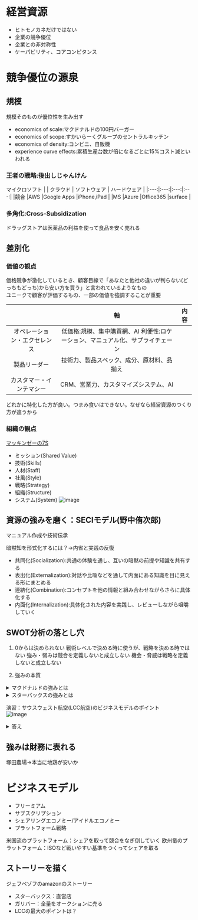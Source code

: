 # 経営資源
- ヒトモノカネだけではない
- 企業の競争優位
- 企業との非対称性
- ケーパビリティ、コアコンピタンス

# 競争優位の源泉
## 規模
規模そのものが優位性を生み出す
- economics of scale:マクドナルドの100円バーガー
- economics of scope:すかいらーくグループのセントラルキッチン
- economics of density:コンビニ、自販機
- experience curve effects:累積生産台数が倍になるごとに15%コスト減といわれる

### 王者の戦略:後出しじゃんけん
マイクロソフト
|  | クラウド | ソフトウェア | ハードウェア |
|:---:|:---:|:---:|:---:|
|競合 |AWS |Google Apps |iPhone,iPad |
|MS |Azure |Office365 |surface |

### 多角化:Cross-Subsidization
ドラッグストアは医薬品の利益を使って食品を安く売れる

## 差別化
### 価値の観点
価格競争が激化しているとき、顧客目線で「あなたと他社の違いが判らない(どっちもどっち)から安い方を買う」と言われているようなもの  
ユニークで顧客が評価するもの、一部の価値を強調することが重要  

| | 軸 | 内容 |
|:---:|:---:|:---:|
|オペレーション・エクセレンス |低価格:規模、集中購買網、AI 利便性:ロケーション、マニュアル化、サプライチェーン|
|製品リーダー |技術力、製品スペック、成分、原材料、品揃え |
|カスタマー・インテマシー |CRM、営業力、カスタマイズシステム、AI |

どれかに特化した方が良い。つまみ食いはできない。なぜなら経営資源のつくり方が違うから

### 組織の観点
[マッキンゼーの7S](https://www.sbbit.jp/article/cont1/30243)
- ミッション(Shared Value)
- 技術(Skills)
- 人材(Staff)
- 社風(Style)
- 戦略(Strategy)
- 組織(Structure)
- システム(System)
![image](https://github.com/user-attachments/assets/bdb07acd-6671-4488-94b4-f1b1a0ce89c1)

## 資源の強みを磨く：SECIモデル(野中侑次郎)
マニュアル作成や技術伝承

暗黙知を形式化するには？→内省と実践の反復
- 共同化(Socialization):共通の体験を通し、互いの暗黙の前提や知識を共有する
- 表出化(Externalization):対話や比喩などを通して内面にある知識を目に見える形にまとめる
- 連結化(Combination):コンセプトを他の情報と組み合わせながらさらに具体化する
- 内面化(Internalization):具体化された内容を実践し、レビューしながら咀嚼していく

## SWOT分析の落とし穴
1. 0からは決められない
戦術レベルで決める時に使うが、戦略を決める時ではない
強み・弱みは競合を定義しないと成立しない
機会・脅威は戦略を定義しないと成立しない

2. 強みの本質

<details>
<summary>マクドナルドの強みとは</summary>
グローバルサプライチェーン
</details>

<details>
<summary>スターバックスの強みとは</summary>
直営店
</details>

演習：サウスウェスト航空(LCC航空)のビジネスモデルのポイント  
![image](https://github.com/user-attachments/assets/c8d82924-9dd0-491f-9efb-5192b083707f)

<details>
<summary>答え</summary>
[ハブアンドスコープではなくポイントトゥポイント](https://www.sbbit.jp/article/st/121702)
- 地方同士をピストンでつなぐ
- 飛行機の稼働率を上げる
- 空港利用料が安い
</details>

## 強みは財務に表れる
塚田農場→本当に地鶏が安いか

# ビジネスモデル
- フリーミアム
- サブスクリプション
- シェアリングエコノミー/アイドルエコノミー
- プラットフォーム戦略

米国流のプラットフォーム：シェアを取って競合をなぎ倒していく
欧州竜のプラットフォーム：ISOなど戦いやすい基準をつくってシェアを取る

## ストーリーを描く
ジェフベゾフのamazonのストーリー
- スターバックス：直営店
- ガリバー：全量をオークションに売る
- LCCの最大のポイントは？
